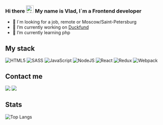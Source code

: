 ### Hi there <img src="https://user-images.githubusercontent.com/1303154/88677602-1635ba80-d120-11ea-84d8-d263ba5fc3c0.gif" width="24px" height="24px" alt="hi"> My name is Vlad, I`m a Frontend developer

- 🔭 I`m looking for a job, remote or Moscow/Saint-Petersburg
- 🤔 I’m currently working on [Duckfund](https://duckfund.com)
- 🌱 I’m currently learning php

## My stack
![HTML5](https://img.shields.io/badge/html5-%23E34F26.svg?style=for-the-badge&logo=html5&logoColor=white)
![SASS](https://img.shields.io/badge/SASS-hotpink.svg?style=for-the-badge&logo=SASS&logoColor=white)
![JavaScript](https://img.shields.io/badge/javascript-%23323330.svg?style=for-the-badge&logo=javascript&logoColor=%23F7DF1E)
![NodeJS](https://img.shields.io/badge/node.js-6DA55F?style=for-the-badge&logo=node.js&logoColor=white)
![React](https://img.shields.io/badge/react-%2320232a.svg?style=for-the-badge&logo=react&logoColor=%2361DAFB)
![Redux](https://img.shields.io/badge/redux-%23593d88.svg?style=for-the-badge&logo=redux&logoColor=white)
![Webpack](https://img.shields.io/badge/webpack-%238DD6F9.svg?style=for-the-badge&logo=webpack&logoColor=black)

## Contact me

<a href="https://t.me/vladikKir"><img src="https://img.shields.io/badge/Telegram-2CA5E0?style=for-the-badge&logo=telegram&logoColor=white"></img></a>
<a href="https://vladik15041999@gmail.com"><img src="https://img.shields.io/badge/Gmail-D14836?style=for-the-badge&logo=gmail&logoColor=white"></img></a>

## Stats

![Top Langs](https://github-readme-stats.vercel.app/api/top-langs/?username=vladikkir&layout=compact)


<!--
**vladikKir/vladikKir** is a ✨ _special_ ✨ repository because its `README.md` (this file) appears on your GitHub profile.

Here are some ideas to get you started:

- 🔭 I’m currently working on ...
- 🌱 I’m currently learning ...
- 👯 I’m looking to collaborate on ...
- 🤔 I’m looking for help with ...
- 💬 Ask me about ...
- 📫 How to reach me: ...
- 😄 Pronouns: ...
- ⚡ Fun fact: ...
-->
